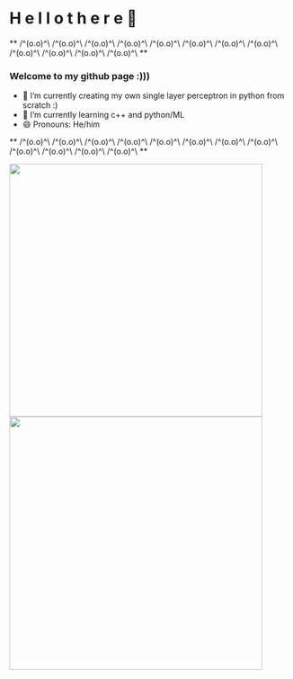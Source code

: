 # H e l l o     t h e r e 👋

** /^(o.o)^\ /^(o.o)^\ /^(o.o)^\ /^(o.o)^\ /^(o.o)^\ /^(o.o)^\ /^(o.o)^\ /^(o.o)^\ /^(o.o)^\ /^(o.o)^\ /^(o.o)^\ /^(o.o)^\ **

### Welcome to my github page :)))

- 🔭 I’m currently creating my own single layer perceptron in python from scratch :)
- 🌱 I’m currently learning c++ and python/ML
- 😄 Pronouns: He/him

** /^(o.o)^\ /^(o.o)^\ /^(o.o)^\ /^(o.o)^\ /^(o.o)^\ /^(o.o)^\ /^(o.o)^\ /^(o.o)^\ /^(o.o)^\ /^(o.o)^\ /^(o.o)^\ /^(o.o)^\ **

<img src="https://github-readme-stats.vercel.app/api?username=Elucide&show_icons=true&theme=gotham&?count_private=true&include_all_commits=true" length="100" width="450"> 
<img src="https://github-readme-stats.vercel.app/api/top-langs/?username=Elucide&layout=compact&theme=gotham" length="100" width="450">



<!--
**Elucide/Elucide** is a ✨ _special_ ✨ repository because its `README.md` (this file) appears on your GitHub profile.

Here are some ideas to get you started:


- 👯 I’m looking to collaborate on ...
- 🤔 I’m looking for help with ...
- 💬 Ask me about ...
- 📫 How to reach me: ...
- 😄 Pronouns: ...
- ⚡ Fun fact: ...
-->

